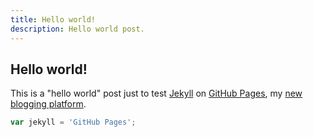 ```yaml
---
title: Hello world!
description: Hello world post.
---
```


## Hello world!

This is a "hello world" post just to test [Jekyll](http://jekyllrb.com/) on [GitHub Pages](https://pages.github.com/), my [new blogging platform](https://github.com/srus/srus.github.io).

```js
var jekyll = 'GitHub Pages';
```

